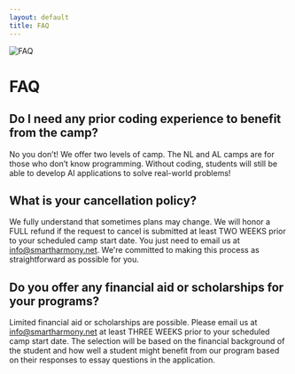 ```yaml
---
layout: default
title: FAQ
---
```


<img src="{{ '/assets/images/faq.jpg' | relative_url }}" alt="FAQ" class="banner">

# FAQ

## Do I need any prior coding experience to benefit from the camp?
No you don’t! We offer two levels of camp. The NL and AL camps are for those who don’t know programming. Without coding, students will still be able to develop AI applications to solve real-world problems!

## What is your cancellation policy?
We fully understand that sometimes plans may change. We will honor a FULL refund if the request to cancel is submitted at least TWO WEEKS prior to your scheduled camp start date. You just need to email us at info@smartharmony.net. We're committed to making this process as straightforward as possible for you.

## Do you offer any financial aid or scholarships for your programs?
Limited financial aid or scholarships are possible. Please email us at info@smartharmony.net at least THREE WEEKS prior to your scheduled camp start date. The selection will be based on the financial background of the student and how well a student might benefit from our program based on their responses to essay questions in the application.
